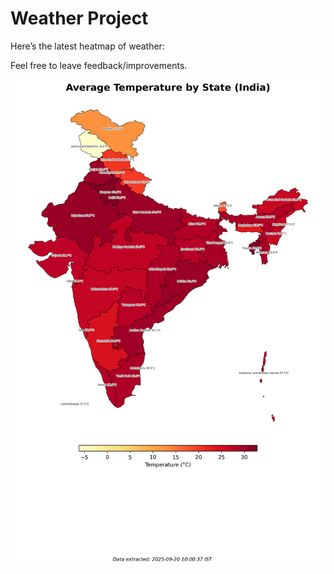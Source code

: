 # Weather Project

Here’s the latest heatmap of weather:

Feel free to leave feedback/improvements.

![India Heatmap](docs/assets/india_heatmap.png?v=CE2DEF)
